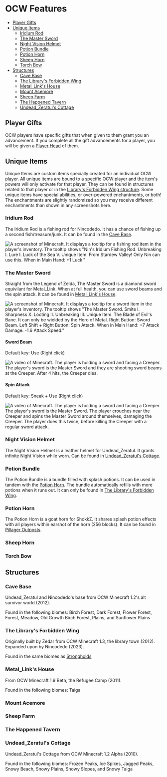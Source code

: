 # OCW Features

* [Player Gifts](#player-gifts)
* [Unique Items](#unique-items)
  * [Iridium Rod](#iridium-rod)
  * [The Master Sword](#the-master-sword)
  * [Night Vision Helmet](#night-vision-helmet)
  * [Potion Bundle](#potion-bundle)
  * [Potion Horn](#potion-horn)
  * [Sheep Horn](#sheep-horn)
  * [Torch Bow](#torch-bow)
* [Structures](#structures)
  * [Cave Base](#cave-base)
  * [The Library's Forbidden Wing](#the-librarys-forbidden-wing)
  * [Metal_Link's House](#metal_links-house)
  * [Mount Acemore](#mount-acemore)
  * [Sheep Farm](#sheep-farm)
  * [The Happened Tavern](#the-happened-tavern)
  * [Undead_Zeratul's Cottage](#undead_zeratuls-cottage)

## Player Gifts

OCW players have specific gifts that when given to them grant you an advancement. If you complete all the gift advancements for a player, you will be given a [Player Head](https://minecraft.fandom.com/wiki/Head#Player_skins) of them.

## Unique Items

Unique Items are custom items specially created for an individual OCW player. All unique items are bound to a specific OCW player and the item's powers will only activate for that player. They can be found in structures related to that player or in the [Library's Forbidden Wing structure](#the-librarys-forbidden-wing). Some unique items have special abilities, or over-powered enchantments, or both! The enchantments are slightly randomized so you may receive different enchantments than shown in any screenshots here.

### Iridium Rod

The Iridium Rod is a fishing rod for Nincodedo. It has a chance of fishing up a second fish/treasure/junk. It can be found in the [Cave Base](#cave-base).

![A screenshot of Minecraft. It displays a tooltip for a fishing rod item in the player's inventory. The tooltip shows "Nin's Iridium Fishing Rod. Unbreaking I. Lure I. Luck of the Sea V. Unique Item. From Stardew Valley! Only Nin can use this. When in Main Hand: +1 Luck."](/images/iridium_fishing_rod_tooltip.png)

### The Master Sword

Straight from the Legend of Zelda, The Master Sword is a diamond sword equivilant for Metal_Link. When at full health, you can use sword beams and the spin attack. It can be found in [Metal_Link's House](#metal_links-house).

![A screenshot of Minecraft. It displays a tooltip for a sword item in the player's inventory. The tooltip shows "The Master Sword. Smite I. Sharpness X. Looting II. Unbreaking III. Unique Item. The Blade of Evil's Bane. It can only be wielded by the Hero of Metal. Right Button: Sword Beam. Left Shift + Right Button: Spin Attack. When in Main Hand: +7 Attack Damage. -1.6 Attack Speed."](/images/master_sword_tooltip.png)

#### Sword Beam

Default key: Use (Right click)

![A video of Minecraft. The player is holding a sword and facing a Creeper. The player's sword is the Master Sword and they are shooting sword beams at the Creeper. After 4 hits, the Creeper dies.](/images/sword_beam_demo.gif)

#### Spin Attack

Default key: Sneak + Use (Right click)

![A video of Minecraft. The player is holding a sword and facing a Creeper. The player's sword is the Master Sword. The player crouches near the Creeper and spins the Master Sword around themselves, damaging the Creeper. The player does this twice, before killing the Creeper with a regular sword attack.](/images/spin_attack_demo.gif)

### Night Vision Helmet

The Night Vision Helmet is a leather helmet for Undead_Zeratul. It grants infinite Night Vision while worn. Can be found in [Undead_Zeratul's Cottage](#undead_zeratuls-cottage).

### Potion Bundle

The Potion Bundle is a bundle filled with splash potions. It can be used in tandem with the [Potion Horn](#potion-horn). The bundle automatically refills with more potions when it runs out. It can only be found in [The Library's Forbidden Wing](#the-librarys-forbidden-wing).

### Potion Horn

The Potion Horn is a goat horn for ShokkZ. It shares splash potion effects with all players within earshot of the horn (256 blocks). It can be found in [Pillager Outposts](https://minecraft.fandom.com/wiki/Pillager_Outpost).

### Sheep Horn

### Torch Bow

## Structures

### Cave Base

Undead_Zeratul and Nincodedo's base from OCW Minecraft 1.2's alt survivor world (2012).

Found in the following biomes: Birch Forest, Dark Forest, Flower Forest, Forest, Meadow, Old Growth Birch Forest, Plains, and Sunflower Plains

### The Library's Forbidden Wing

Originally built by Zedar from OCW Minecraft 1.3, the library town (2012). Expanded upon by Nincodedo (2023).

Found in the same biomes as [Strongholds](https://minecraft.fandom.com/wiki/Stronghold)

### Metal_Link's House

From OCW Minecraft 1.9 Beta, the Refugee Camp (2011).

Found in the following biomes: Taiga

### Mount Acemore

### Sheep Farm

### The Happened Tavern

### Undead_Zeratul's Cottage

Undead_Zeratul's Cottage from OCW Minecraft 1.2 Alpha (2010).

Found in the following biomes: Frozen Peaks, Ice Spikes, Jagged Peaks, Snowy Beach, Snowy Plains, Snowy Slopes, and Snowy Taiga
